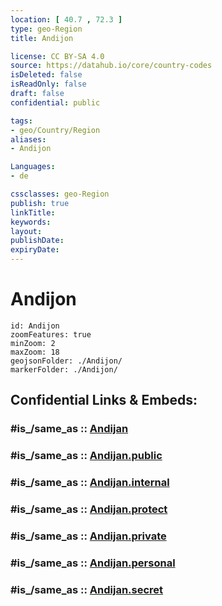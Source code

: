 ```yaml
---
location: [ 40.7 , 72.3 ] 
type: geo-Region
title: Andijon

license: CC BY-SA 4.0
source: https://datahub.io/core/country-codes
isDeleted: false
isReadOnly: false
draft: false
confidential: public

tags:
- geo/Country/Region
aliases:
- Andijon

Languages:
- de

cssclasses: geo-Region
publish: true
linkTitle: 
keywords: 
layout: 
publishDate: 
expiryDate: 
---
```


# Andijon

```leaflet
id: Andijon
zoomFeatures: true 
minZoom: 2 
maxZoom: 18
geojsonFolder: ./Andijon/
markerFolder: ./Andijon/
```


## Confidential Links & Embeds: 

### #is_/same_as :: [Andijan](/_Standards/Earth/Continent/Asia/Asia~Central/Uzbekistan/Regions~Uzbekistan/Andijan.md) 

### #is_/same_as :: [Andijan.public](/_public/Earth/Continent/Asia/Asia~Central/Uzbekistan/Regions~Uzbekistan/Andijan.public.md) 

### #is_/same_as :: [Andijan.internal](/_internal/Earth/Continent/Asia/Asia~Central/Uzbekistan/Regions~Uzbekistan/Andijan.internal.md) 

### #is_/same_as :: [Andijan.protect](/_protect/Earth/Continent/Asia/Asia~Central/Uzbekistan/Regions~Uzbekistan/Andijan.protect.md) 

### #is_/same_as :: [Andijan.private](/_private/Earth/Continent/Asia/Asia~Central/Uzbekistan/Regions~Uzbekistan/Andijan.private.md) 

### #is_/same_as :: [Andijan.personal](/_personal/Earth/Continent/Asia/Asia~Central/Uzbekistan/Regions~Uzbekistan/Andijan.personal.md) 

### #is_/same_as :: [Andijan.secret](/_secret/Earth/Continent/Asia/Asia~Central/Uzbekistan/Regions~Uzbekistan/Andijan.secret.md)

